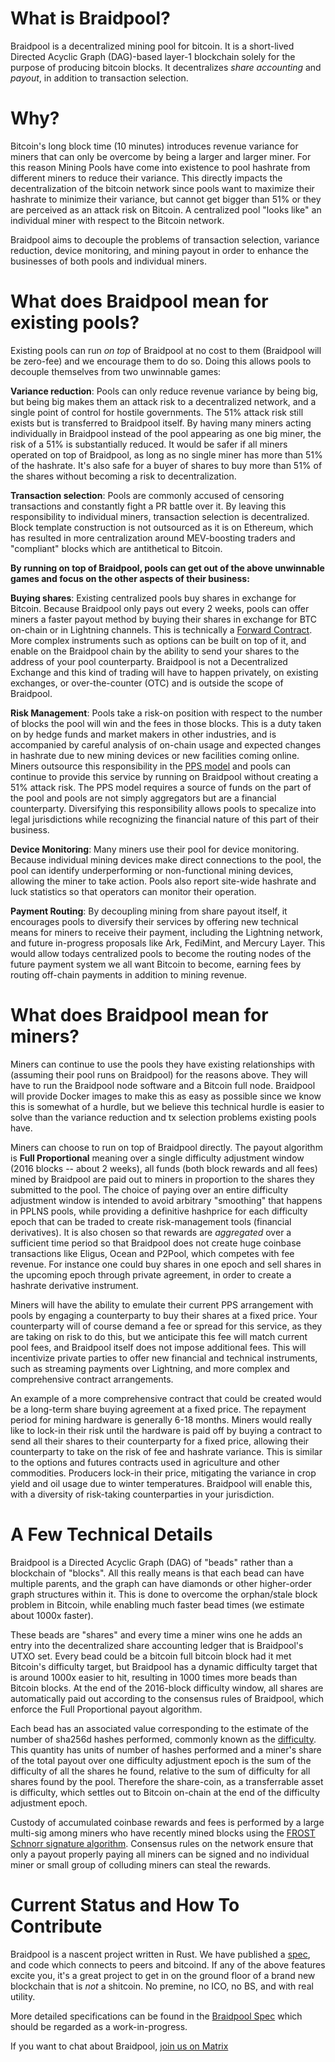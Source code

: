 # What is Braidpool?

Braidpool is a decentralized mining pool for bitcoin. It is a short-lived Directed Acyclic Graph (DAG)-based layer-1 blockchain solely for the purpose of producing bitcoin blocks. It decentralizes *share accounting* and *payout*, in addition to transaction selection.

# Why?

Bitcoin's long block time (10 minutes) introduces revenue variance for miners that can only be overcome by being a larger and larger miner. For this reason Mining Pools have come into existence to pool hashrate from different miners to reduce their variance. This directly impacts the decentralization of the bitcoin network since pools want to maximize their hashrate to minimize their variance, but cannot get bigger than 51% or they are perceived as an attack risk on Bitcoin. A centralized pool "looks like" an individual miner with respect to the Bitcoin network.

Braidpool aims to decouple the problems of transaction selection, variance reduction, device monitoring, and mining payout in order to enhance the businesses of both pools and individual miners.

# What does Braidpool mean for existing pools?

Existing pools can run *on top* of Braidpool at no cost to them (Braidpool will be zero-fee) and we encourage them to do so. Doing this allows pools to decouple themselves from two unwinnable games:

**Variance reduction**:
    Pools can only reduce revenue variance by being big, but being big makes them an attack risk to a decentralized network, and a single point of control for hostile governments. The 51% attack risk still exists but is transferred to Braidpool itself. By having many miners acting individually in Braidpool instead of the pool appearing as one big miner, the risk of a 51% is substantially reduced. It would be safer if all miners operated on top of Braidpool, as long as no single miner has more than 51% of the hashrate. It's also safe for a buyer of shares to buy more than 51% of the shares without becoming a risk to decentralization.

**Transaction selection**:
    Pools are commonly accused of censoring transactions and constantly fight a PR battle over it. By leaving this responsibility to individual miners, transaction selection is decentralized. Block template construction is not outsourced as it is on Ethereum, which has resulted in more centralization around MEV-boosting traders and "compliant" blocks which are antithetical to Bitcoin.

**By running on top of Braidpool, pools can get out of the above unwinnable games and focus on the other aspects of their business:**

**Buying shares**:
    Existing centralized pools buy shares in exchange for Bitcoin. Because Braidpool only pays out every 2 weeks, pools can offer miners a faster payout method by buying their shares in exchange for BTC on-chain or in Lightning channels. This is technically a [Forward Contract](https://www.investopedia.com/terms/f/forwardcontract.asp). More complex instruments such as options can be built on top of it, and enable on the Braidpool chain by the ability to send your shares to the address of your pool counterparty. Braidpool is not a Decentralized Exchange and this kind of trading will have to happen privately, on existing exchanges, or over-the-counter (OTC) and is outside the scope of Braidpool.

**Risk Management**:
    Pools take a risk-on position with respect to the number of blocks the pool will win and the fees in those blocks. This is a duty taken on by hedge funds and market makers in other industries, and is accompanied by careful analysis of on-chain usage and expected changes in hashrate due to new mining devices or new facilities coming online. Miners outsource this responsibility in the [PPS model](https://medium.com/luxor/why-should-you-choose-a-pps-pool-5a71ee574478) and pools can continue to provide this service by running on Braidpool without creating a 51% attack risk. The PPS model requires a source of funds on the part of the pool and pools are not simply aggregators but are a financial counterparty. Diversifying this responsibility allows pools to specalize into legal jurisdictions while recognizing the financial nature of this part of their business.

**Device Monitoring**:
    Many miners use their pool for device monitoring. Because individual mining devices make direct connections to the pool, the pool can identify underperforming or non-functional mining devices, allowing the miner to take action. Pools also report site-wide hashrate and luck statistics so that operators can monitor their operation.

**Payment Routing**:
    By decoupling mining from share payout itself, it encourages pools to diversify their services by offering new technical means for miners to receive their payment, including the Lightning network, and future in-progress proposals like Ark, FediMint, and Mercury Layer. This would allow todays centralized pools to become the routing nodes of the future payment system we all want Bitcoin to become, earning fees by routing off-chain payments in addition to mining revenue.

# What does Braidpool mean for miners?

Miners can continue to use the pools they have existing relationships with (assuming their pool runs on Braidpool) for the reasons above. They will have to run the Braidpool node software and a Bitcoin full node. Braidpool will provide Docker images to make this as easy as possible since we know this is somewhat of a hurdle, but we believe this technical hurdle is easier to solve than the variance reduction and tx selection problems existing pools have.

Miners can choose to run on top of Braidpool directly. The payout algorithm is **Full Proportional** meaning over a single difficulty adjustment window (2016 blocks -- about 2 weeks), all funds (both block rewards and all fees) mined by Braidpool are paid out to miners in proportion to the shares they submitted to the pool. The choice of paying over an entire difficulty adjustment window is intended to avoid arbitrary "smoothing" that happens in PPLNS pools, while providing a definitive hashprice for each difficulty epoch that can be traded to create risk-management tools (financial derivatives). It is also chosen so that rewards are *aggregated* over a sufficient time period so that Braidpool does not create huge coinbase transactions like Eligus, Ocean and P2Pool, which competes with fee revenue. For instance one could buy shares in one epoch and sell shares in the upcoming epoch through private agreement, in order to create a hashrate derivative instrument.

Miners will have the ability to emulate their current PPS arrangement with pools by engaging a counterparty to buy their shares at a fixed price. Your counterparty will of course demand a fee or spread for this service, as they are taking on risk to do this, but we anticipate this fee will match current pool fees, and Braidpool itself does not impose additional fees. This will incentivize private parties to offer new financial and technical instruments, such as streaming payments over Lightning, and more complex and comprehensive contract arrangements.

An example of a more comprehensive contract that could be created would be a long-term share buying agreement at a fixed price. The repayment period for mining hardware is generally 6-18 months. Miners would really like to lock-in their risk until the hardware is paid off by buying a contract to send all their shares to their counterparty for a fixed price, allowing their counterparty to take on the risk of fee and hashrate variance. This is similar to the options and futures contracts used in agriculture and other commodities. Producers lock-in their price, mitigating the variance in crop yield and oil usage due to winter temperatures. Braidpool will enable this, with a diversity of risk-taking counterparties in your jurisdiction.

# A Few Technical Details

Braidpool is a Directed Acyclic Graph (DAG) of "beads" rather than a blockchain of "blocks". All this really means is that each bead can have multiple parents, and the graph can have diamonds or other higher-order graph structures within it. This is done to overcome the orphan/stale block problem in Bitcoin, while enabling much faster bead times (we estimate about 1000x faster).

These beads are "shares" and every time a miner wins one he adds an entry into the decentralized share accounting ledger that is Braidpool's UTXO set. Every bead could be a bitcoin full bitcoin block had it met Bitcoin's difficulty target, but Braidpool has a dynamic difficulty target that is around 1000x easier to hit, resulting in 1000 times more beads than Bitcoin blocks. At the end of the 2016-block difficulty window, all shares are automatically paid out according to the consensus rules of Braidpool, which enforce the Full Proportional payout algorithm.

Each bead has an associated value corresponding to the estimate of the number of sha256d hashes performed, commonly known as the [difficulty](https://en.bitcoin.it/wiki/Difficulty). This quantity has units of number of hashes performed and a miner's share of the total payout over one difficulty adjustment epoch is the sum of the difficulty of all the shares he found, relative to the sum of difficulty for all shares found by the pool. Therefore the share-coin, as a transferrable asset is difficulty, which settles out to Bitcoin on-chain at the end of the difficulty adjustment epoch.

Custody of accumulated coinbase rewards and fees is performed by a large multi-sig among miners who have recently mined blocks using the [FROST Schnorr signature algorithm](https://glossary.blockstream.com/frost/). Consensus rules on the network ensure that only a payout properly paying all miners can be signed and no individual miner or small group of colluding miners can steal the rewards.

# Current Status and How To Contribute

Braidpool is a nascent project written in Rust. We have published a [spec](https://github.com/braidpool/braidpool/blob/main/docs/braidpool_spec.md), and code which connects to peers and bitcoind. If any of the above features excite you, it's a great project to get in on the ground floor of a brand new blockchain that is *not* a shitcoin. No premine, no ICO, no BS, and with real utility.

More detailed specifications can be found in the [Braidpool
Spec](https://github.com/braidpool/braidpool/blob/master/docs/braidpool_spec.md)
which should be regarded as a work-in-progress.

If you want to chat about Braidpool, [join us on
Matrix](https://matrix.to/#/#braidpool:matrix.org)
